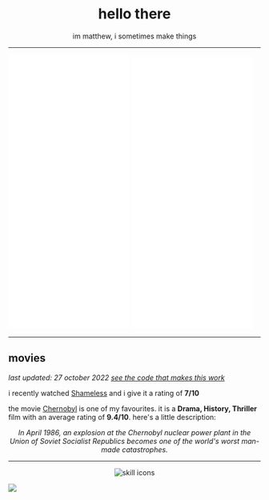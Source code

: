 <div align="center">

  # hello there
  
  im matthew, i sometimes make things

</div>

---

<img width="48%" src="https://raw.githubusercontent.com/matievisthekat/matievisthekat/master/overall-metrics.svg" alt="Overall Metrics" /> <img width="48%" src="https://raw.githubusercontent.com/matievisthekat/matievisthekat/master/recent-metrics.svg" alt="Recent Metrics" />

---

## movies
*last updated: <!--common.timestamp:start-->27 october 2022<!--common.timestamp:end-->
[see the code that makes this work](https://github.com/matievisthekat/matievisthekat/tree/master/movies)*

i recently watched <!--recent.link:start text="recent.title"-->[Shameless](https://imdb.com/title/tt1586680/ 'imdb page')<!--recent.link:end--> and i give it a rating of **<!--recent.rating:start-->7<!--recent.rating:end-->/10**

the movie <!--favourite.link:start text="favourite.title"-->[Chernobyl](https://imdb.com/title/tt7366338/?ref_=ttls_li_i 'imdb page')<!--favourite.link:end--> is one of my favourites. it is a **<!--favourite.genre:start-->Drama, History, Thriller<!--favourite.genre:end-->** film with an average rating of **<!--favourite.avgRating:start-->9.4<!--favourite.avgRating:end-->/10**. here's a little description:

<div align="center">

  *<!--favourite.desc:start-->In April 1986, an explosion at the Chernobyl nuclear power plant in the Union of Soviet Socialist Republics becomes one of the world's worst man-made catastrophes.<!--favourite.desc:end-->*
  
</div>

---

<div align="center">
     <img src="https://skillicons.dev/icons?perline=10&i=cloudflare,netlify,heroku,figma,electron,sass,emotion,css,html,dart,flutter,deno,express,svelte,react,nextjs,ts,js,nodejs,ruby,rails,rust,linux,git,vim,vscode,nginx,mongodb,mysql,postgres" alt="skill icons" />
</div>

![](https://hit.yhype.me/github/profile?user_id=45036977)
